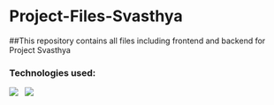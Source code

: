 # Project-Files-Svasthya
##This repository contains all files including frontend and backend for Project Svasthya
### Technologies used:
 <img src="https://img.icons8.com/nodejs.png"/> &nbsp;
 <img src="https://img.icons8.com/mysql.png"/> &nbsp;
